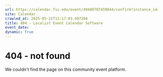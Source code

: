```yaml
---
url: https://calendar.fiu.edu/event/49489707459844/confirm?instance_id=49489707487506&return=https%3A%2F%2Fcalendar.fiu.edu%2Fcalendar%3Fevent_types%255B%255D%3D37290279036119
site: Calendar
crawled_at: 2025-05-21T11:17:03.497204
title: 404 - Localist Event Calendar Software
event_date: 
dynamic: True
---
```


# 404 - not found
We couldn't find the page on this community event platform.

